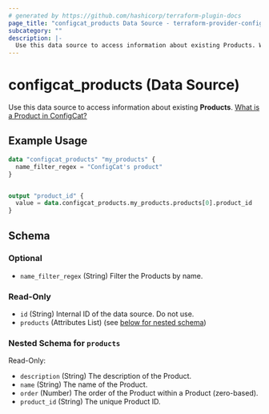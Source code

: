 ```yaml
---
# generated by https://github.com/hashicorp/terraform-plugin-docs
page_title: "configcat_products Data Source - terraform-provider-configcat"
subcategory: ""
description: |-
  Use this data source to access information about existing Products. What is a Product in ConfigCat? https://configcat.com/docs/main-concepts
---
```


# configcat_products (Data Source)

Use this data source to access information about existing **Products**. [What is a Product in ConfigCat?](https://configcat.com/docs/main-concepts)

## Example Usage

```terraform
data "configcat_products" "my_products" {
  name_filter_regex = "ConfigCat's product"
}


output "product_id" {
  value = data.configcat_products.my_products.products[0].product_id
}
```

<!-- schema generated by tfplugindocs -->
## Schema

### Optional

- `name_filter_regex` (String) Filter the Products by name.

### Read-Only

- `id` (String) Internal ID of the data source. Do not use.
- `products` (Attributes List) (see [below for nested schema](#nestedatt--products))

<a id="nestedatt--products"></a>
### Nested Schema for `products`

Read-Only:

- `description` (String) The description of the Product.
- `name` (String) The name of the Product.
- `order` (Number) The order of the Product within a Product (zero-based).
- `product_id` (String) The unique Product ID.
